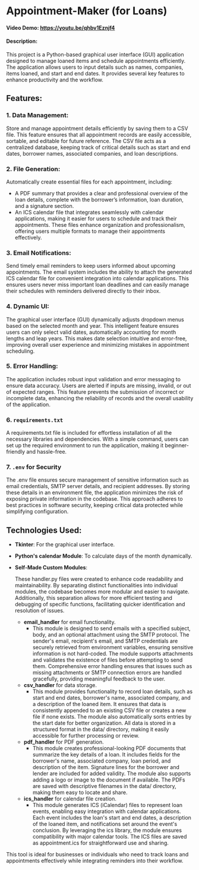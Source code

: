 # Appointment-Maker (for Loans)  
#### Video Demo:  https://youtu.be/qhbv1Eznjf4
#### Description:

This project is a Python-based graphical user interface (GUI) application designed to manage loaned items and schedule appointments efficiently. The application allows users to input details such as names, companies, items loaned, and start and end dates. It provides several key features to enhance productivity and the workflow.

## Features:
### 1. Data Management:
Store and manage appointment details efficiently by saving them to a CSV file. This feature ensures that all appointment records are easily accessible, sortable, and editable for future reference. The CSV file acts as a centralized database, keeping track of critical details such as start and end dates, borrower names, associated companies, and loan descriptions.

### 2. File Generation:
Automatically create essential files for each appointment, including:

- A PDF summary that provides a clear and professional overview of the loan details, complete with the borrower’s information, loan duration, and a signature section.
- An ICS calendar file that integrates seamlessly with calendar applications, making it easier for users to schedule and track their appointments.
These files enhance organization and professionalism, offering users multiple formats to manage their appointments effectively.

### 3. Email Notifications:
Send timely email reminders to keep users informed about upcoming appointments. The email system includes the ability to attach the generated ICS calendar file for convenient integration into calendar applications. This ensures users never miss important loan deadlines and can easily manage their schedules with reminders delivered directly to their inbox.

### 4. Dynamic UI:
The graphical user interface (GUI) dynamically adjusts dropdown menus based on the selected month and year. This intelligent feature ensures users can only select valid dates, automatically accounting for month lengths and leap years. This makes date selection intuitive and error-free, improving overall user experience and minimizing mistakes in appointment scheduling.

### 5. Error Handling:
The application includes robust input validation and error messaging to ensure data accuracy. Users are alerted if inputs are missing, invalid, or out of expected ranges. This feature prevents the submission of incorrect or incomplete data, enhancing the reliability of records and the overall usability of the application.

### 6. `requirements.txt`
A requirements.txt file is included for effortless installation of all the necessary libraries and dependencies. With a simple command, users can set up the required environment to run the application, making it beginner-friendly and hassle-free. 

### 7. `.env` for Security
The .env file ensures secure management of sensitive information such as email credentials, SMTP server details, and recipient addresses. By storing these details in an environment file, the application minimizes the risk of exposing private information in the codebase. This approach adheres to best practices in software security, keeping critical data protected while simplifying configuration.

## Technologies Used:
- **Tkinter**: For the graphical user interface.
- **Python's calendar Module**: To calculate days of the month dynamically.
- **Self-Made Custom Modules**:
  
  These handler.py files were created to enhance code readability and maintainability. By separating distinct functionalities into individual modules, the codebase becomes more modular and easier to navigate. Additionally, this separation allows for more efficient testing and debugging of specific functions, facilitating quicker identification and resolution of issues.

  - **email_handler** for email functionality.
    - This module is designed to send emails with a specified subject, body, and an optional attachment using the SMTP protocol. The sender's email, recipient's email, and SMTP credentials are securely retrieved from environment variables, ensuring sensitive information is not hard-coded. The module supports attachments and validates the existence of files before attempting to send them. Comprehensive error handling ensures that issues such as missing attachments or SMTP connection errors are handled gracefully, providing meaningful feedback to the user.
  - **csv_handler** for data storage.
    - This module provides functionality to record loan details, such as start and end dates, borrower's name, associated company, and a description of the loaned item. It ensures that data is consistently appended to an existing CSV file or creates a new file if none exists. The module also automatically sorts entries by the start date for better organization. All data is stored in a structured format in the data/ directory, making it easily accessible for further processing or review.
  - **pdf_handler** for PDF generation.
    - This module creates professional-looking PDF documents that summarize the key details of a loan. It includes fields for the borrower's name, associated company, loan period, and description of the item. Signature lines for the borrower and lender are included for added validity. The module also supports adding a logo or image to the document if available. The PDFs are saved with descriptive filenames in the data/ directory, making them easy to locate and share.
  - **ics_handler** for calendar file creation.
    - This module generates ICS (iCalendar) files to represent loan events, enabling easy integration with calendar applications. Each event includes the loan's start and end dates, a description of the loaned item, and notifications set around the event's conclusion. By leveraging the ics library, the module ensures compatibility with major calendar tools. The ICS files are saved as appointment.ics for straightforward use and sharing.


This tool is ideal for businesses or individuals who need to track loans and appointments effectively while integrating reminders into their workflow.